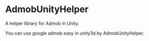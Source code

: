 # AdmobUnityHelper
A helper library for Admob in Unity.

You can use google admob easy in unity3d by AdmobUnityHelper.
